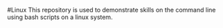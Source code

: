 #Linux 
This repository is used to demonstrate skills on the command line using bash scripts on a linux system. 
